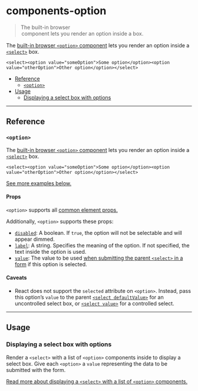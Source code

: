 # components-option

> The built-in browser <option> component lets you render an option inside a <select> box.



The [built-in browser `<option>` component](https://developer.mozilla.org/en-US/docs/Web/HTML/Element/option) lets you render an option inside a [`<select>`](/reference/react-dom/components/select) box.

    <select><option value="someOption">Some option</option><option value="otherOption">Other option</option></select>

*   [Reference](#reference)
    *   [`<option>`](#option)
*   [Usage](#usage)
    *   [Displaying a select box with options](#displaying-a-select-box-with-options)

* * *

## Reference[](#reference "Link for Reference")

### `<option>`[](#option "Link for this heading")

The [built-in browser `<option>` component](https://developer.mozilla.org/en-US/docs/Web/HTML/Element/option) lets you render an option inside a [`<select>`](/reference/react-dom/components/select) box.

    <select><option value="someOption">Some option</option><option value="otherOption">Other option</option></select>

[See more examples below.](#usage)

#### Props[](#props "Link for Props")

`<option>` supports all [common element props.](about:/reference/react-dom/components/common#props)

Additionally, `<option>` supports these props:

*   [`disabled`](https://developer.mozilla.org/en-US/docs/Web/HTML/Element/option#disabled): A boolean. If `true`, the option will not be selectable and will appear dimmed.
*   [`label`](https://developer.mozilla.org/en-US/docs/Web/HTML/Element/option#label): A string. Specifies the meaning of the option. If not specified, the text inside the option is used.
*   [`value`](https://developer.mozilla.org/en-US/docs/Web/HTML/Element/option#value): The value to be used [when submitting the parent `<select>` in a form](about:/reference/react-dom/components/select#reading-the-select-box-value-when-submitting-a-form) if this option is selected.

#### Caveats[](#caveats "Link for Caveats")

*   React does not support the `selected` attribute on `<option>`. Instead, pass this option’s `value` to the parent [`<select defaultValue>`](about:/reference/react-dom/components/select#providing-an-initially-selected-option) for an uncontrolled select box, or [`<select value>`](about:/reference/react-dom/components/select#controlling-a-select-box-with-a-state-variable) for a controlled select.

* * *

## Usage[](#usage "Link for Usage")

### Displaying a select box with options[](#displaying-a-select-box-with-options "Link for Displaying a select box with options")

Render a `<select>` with a list of `<option>` components inside to display a select box. Give each `<option>` a `value` representing the data to be submitted with the form.

[Read more about displaying a `<select>` with a list of `<option>` components.](/reference/react-dom/components/select)
